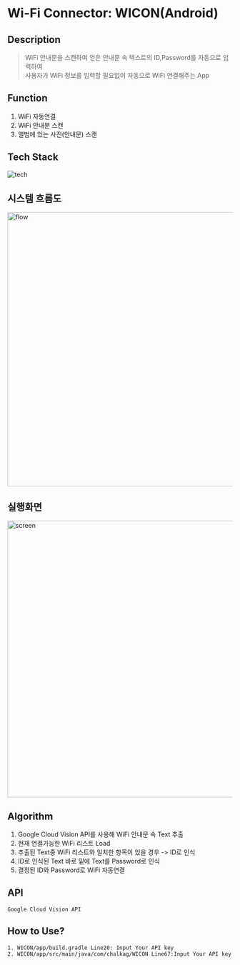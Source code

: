 # Wi-Fi Connector: WICON(Android)
## Description
> WiFi 안내문을 스캔하여 얻은 안내문 속 텍스트의 ID,Password를 자동으로 입력하여 <br>
> 사용자가 WiFi 정보를 입력할 필요없이 자동으로 WiFi 연결해주는 App

## Function
1. WiFi 자동연결
2. WiFi 안내문 스캔
3. 앨범에 있는 사진(안내문) 스캔

## Tech Stack
![tech](https://user-images.githubusercontent.com/57867611/116843395-cccc4b80-ac1a-11eb-82fc-7341fc3686f1.png)

## 시스템 흐름도
<img width="614" alt="flow" src="https://user-images.githubusercontent.com/57867611/116843176-14060c80-ac1a-11eb-9c9d-3cf57325f816.png">

## 실행화면
<img width="620" alt="screen" src="https://user-images.githubusercontent.com/57867611/116843179-16686680-ac1a-11eb-98a3-c63241d4fa67.png">

## Algorithm
1. Google Cloud Vision API를 사용해 WiFi 안내문 속 Text 추출
2. 현재 연결가능한 WiFi 리스트 Load
3. 추출된 Text중 WiFi 리스트와 일치한 항목이 있을 경우 -> ID로 인식
4. ID로 인식된 Text 바로 밑에 Text를 Password로 인식
5. 결정된 ID와 Password로 WiFi 자동연결 

## API
```
Google Cloud Vision API
```

## How to Use?
```
1. WICON/app/build.gradle Line20: Input Your API key
2. WICON/app/src/main/java/com/chalkag/WICON Line67:Input Your API key
```

